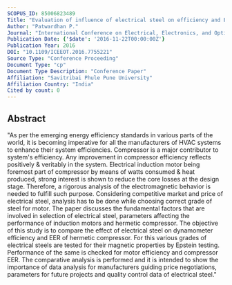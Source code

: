 ```yaml
---
SCOPUS_ID: 85006823489
Title: "Evaluation of influence of electrical steel on efficiency and EER of hermetic motors in compressor application"
Author: "Patwardhan P."
Journal: "International Conference on Electrical, Electronics, and Optimization Techniques, ICEEOT 2016"
Publication Date: {'$date': '2016-11-22T00:00:00Z'}
Publication Year: 2016
DOI: "10.1109/ICEEOT.2016.7755221"
Source Type: "Conference Proceeding"
Document Type: "cp"
Document Type Description: "Conference Paper"
Affiliation: "Savitribai Phule Pune University"
Affiliation Country: "India"
Cited by count: 0
---
```


## Abstract
"As per the emerging energy efficiency standards in various parts of the world, it is becoming imperative for all the manufacturers of HVAC systems to enhance their system efficiencies. Compressor is a major contributor to system's efficiency. Any improvement in compressor efficiency reflects positively & veritably in the system. Electrical induction motor being foremost part of compressor by means of watts consumed & heat produced, strong interest is shown to reduce the core losses at the design stage. Therefore, a rigorous analysis of the electromagnetic behavior is needed to fulfill such purpose. Considering competitive market and price of electrical steel, analysis has to be done while choosing correct grade of steel for motor. The paper discusses the fundamental factors that are involved in selection of electrical steel, parameters affecting the performance of induction motors and hermetic compressor. The objective of this study is to compare the effect of electrical steel on dynamometer efficiency and EER of hermetic compressor. For this various grades of electrical steels are tested for their magnetic properties by Epstein testing. Performance of the same is checked for motor efficiency and compressor EER. The comparative analysis is performed and it is intended to show the importance of data analysis for manufacturers guiding price negotiations, parameters for future projects and quality control data of electrical steel."
